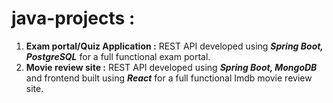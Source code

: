 # java-projects :

1. **Exam portal/Quiz Application :** REST API developed using ***Spring Boot, PostgreSQL*** for a full functional exam portal.
2. **Movie review site :** REST API developed using ***Spring Boot, MongoDB*** and frontend built using ***React*** for a full functional Imdb movie review site.
